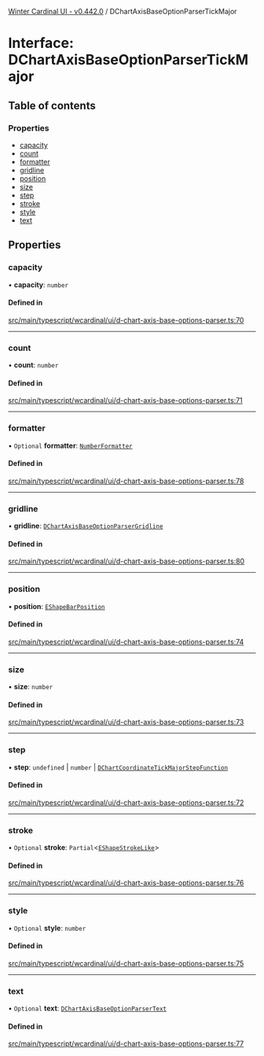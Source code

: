 [Winter Cardinal UI - v0.442.0](../index.md) / DChartAxisBaseOptionParserTickMajor

# Interface: DChartAxisBaseOptionParserTickMajor

## Table of contents

### Properties

- [capacity](DChartAxisBaseOptionParserTickMajor.md#capacity)
- [count](DChartAxisBaseOptionParserTickMajor.md#count)
- [formatter](DChartAxisBaseOptionParserTickMajor.md#formatter)
- [gridline](DChartAxisBaseOptionParserTickMajor.md#gridline)
- [position](DChartAxisBaseOptionParserTickMajor.md#position)
- [size](DChartAxisBaseOptionParserTickMajor.md#size)
- [step](DChartAxisBaseOptionParserTickMajor.md#step)
- [stroke](DChartAxisBaseOptionParserTickMajor.md#stroke)
- [style](DChartAxisBaseOptionParserTickMajor.md#style)
- [text](DChartAxisBaseOptionParserTickMajor.md#text)

## Properties

### capacity

• **capacity**: `number`

#### Defined in

[src/main/typescript/wcardinal/ui/d-chart-axis-base-options-parser.ts:70](https://github.com/winter-cardinal/winter-cardinal-ui/blob/v0.442.0/src/main/typescript/wcardinal/ui/d-chart-axis-base-options-parser.ts#L70)

___

### count

• **count**: `number`

#### Defined in

[src/main/typescript/wcardinal/ui/d-chart-axis-base-options-parser.ts:71](https://github.com/winter-cardinal/winter-cardinal-ui/blob/v0.442.0/src/main/typescript/wcardinal/ui/d-chart-axis-base-options-parser.ts#L71)

___

### formatter

• `Optional` **formatter**: [`NumberFormatter`](NumberFormatter.md)

#### Defined in

[src/main/typescript/wcardinal/ui/d-chart-axis-base-options-parser.ts:78](https://github.com/winter-cardinal/winter-cardinal-ui/blob/v0.442.0/src/main/typescript/wcardinal/ui/d-chart-axis-base-options-parser.ts#L78)

___

### gridline

• **gridline**: [`DChartAxisBaseOptionParserGridline`](DChartAxisBaseOptionParserGridline.md)

#### Defined in

[src/main/typescript/wcardinal/ui/d-chart-axis-base-options-parser.ts:80](https://github.com/winter-cardinal/winter-cardinal-ui/blob/v0.442.0/src/main/typescript/wcardinal/ui/d-chart-axis-base-options-parser.ts#L80)

___

### position

• **position**: [`EShapeBarPosition`](../index.md#eshapebarposition)

#### Defined in

[src/main/typescript/wcardinal/ui/d-chart-axis-base-options-parser.ts:74](https://github.com/winter-cardinal/winter-cardinal-ui/blob/v0.442.0/src/main/typescript/wcardinal/ui/d-chart-axis-base-options-parser.ts#L74)

___

### size

• **size**: `number`

#### Defined in

[src/main/typescript/wcardinal/ui/d-chart-axis-base-options-parser.ts:73](https://github.com/winter-cardinal/winter-cardinal-ui/blob/v0.442.0/src/main/typescript/wcardinal/ui/d-chart-axis-base-options-parser.ts#L73)

___

### step

• **step**: `undefined` \| `number` \| [`DChartCoordinateTickMajorStepFunction`](../index.md#dchartcoordinatetickmajorstepfunction)

#### Defined in

[src/main/typescript/wcardinal/ui/d-chart-axis-base-options-parser.ts:72](https://github.com/winter-cardinal/winter-cardinal-ui/blob/v0.442.0/src/main/typescript/wcardinal/ui/d-chart-axis-base-options-parser.ts#L72)

___

### stroke

• `Optional` **stroke**: `Partial`\<[`EShapeStrokeLike`](EShapeStrokeLike.md)\>

#### Defined in

[src/main/typescript/wcardinal/ui/d-chart-axis-base-options-parser.ts:76](https://github.com/winter-cardinal/winter-cardinal-ui/blob/v0.442.0/src/main/typescript/wcardinal/ui/d-chart-axis-base-options-parser.ts#L76)

___

### style

• `Optional` **style**: `number`

#### Defined in

[src/main/typescript/wcardinal/ui/d-chart-axis-base-options-parser.ts:75](https://github.com/winter-cardinal/winter-cardinal-ui/blob/v0.442.0/src/main/typescript/wcardinal/ui/d-chart-axis-base-options-parser.ts#L75)

___

### text

• `Optional` **text**: [`DChartAxisBaseOptionParserText`](DChartAxisBaseOptionParserText.md)

#### Defined in

[src/main/typescript/wcardinal/ui/d-chart-axis-base-options-parser.ts:77](https://github.com/winter-cardinal/winter-cardinal-ui/blob/v0.442.0/src/main/typescript/wcardinal/ui/d-chart-axis-base-options-parser.ts#L77)
